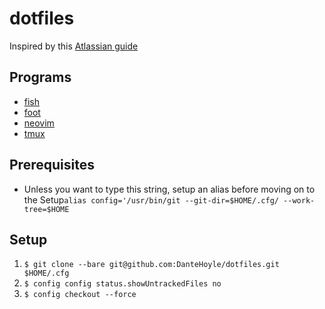 # dotfiles

Inspired by this [Atlassian guide](https://www.atlassian.com/git/tutorials/dotfiles)

## Programs
- [fish]()
- [foot]()
- [neovim]()
- [tmux]()


## Prerequisites

- Unless you want to type this string, setup an alias before moving on to the Setup`alias config='/usr/bin/git --git-dir=$HOME/.cfg/ --work-tree=$HOME`


## Setup

1. `$ git clone --bare git@github.com:DanteHoyle/dotfiles.git $HOME/.cfg`
2. `$ config config status.showUntrackedFiles no`
3. `$ config checkout --force`

